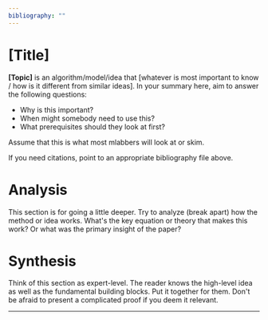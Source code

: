 ```yaml
---
bibliography: ""
---
```


# [Title]

**[Topic]** is an algorithm/model/idea that [whatever is most important to know / how is it different from similar ideas]. In your summary here, aim to answer the following questions:

* Why is this important?
* When might somebody need to use this?
* What prerequisites should they look at first?

Assume that this is what most mlabbers will look at or skim.

If you need citations, point to an appropriate bibliography file above.

# Analysis

This section is for going a little deeper. Try to analyze (break apart) how the method or idea works. What's the key equation or theory that makes this work? Or what was the primary insight of the paper?

# Synthesis

Think of this section as expert-level. The reader knows the high-level idea as well as the fundamental building blocks. Put it together for them. Don't be afraid to present a complicated proof if you deem it relevant.

---